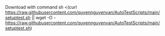 Download with  command
sh <(curl https://raw.githubusercontent.com/quyennguyenvan/AutoTestScripts/main/setuptest.sh || wget -O - https://raw.githubusercontent.com/quyennguyenvan/AutoTestScripts/main/setuptest.sh)